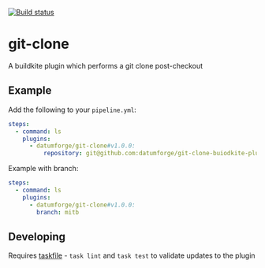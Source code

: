 [![Build status](https://badge.buildkite.com/1751c82941040b420a90c8f54ffe1d09b81231e73f06b875a4.svg)](https://buildkite.com/datum/git-clone-buildkite-plugin)

# git-clone

A buildkite plugin which performs a git clone post-checkout

## Example

Add the following to your `pipeline.yml`:

```yml
steps:
  - command: ls
    plugins:
      - datumforge/git-clone#v1.0.0:
          repository: git@github.com:datumforge/git-clone-buiodkite-pluginn.git
```

Example with branch:

```yml
steps:
  - command: ls
    plugins:
      - datumforge/git-clone#v1.0.0:
        branch: mitb
```  

## Developing

Requires [taskfile](https://taskfile.dev/installation/) - `task lint` and `task test` to validate updates to the plugin
